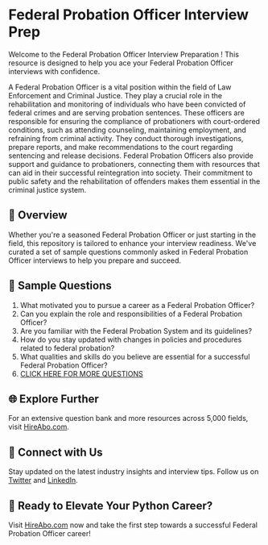 # Federal Probation Officer Interview Prep

Welcome to the Federal Probation Officer Interview Preparation ! This resource is designed to help you ace your Federal Probation Officer interviews with confidence.

A Federal Probation Officer is a vital position within the field of Law Enforcement and Criminal Justice. They play a crucial role in the rehabilitation and monitoring of individuals who have been convicted of federal crimes and are serving probation sentences. These officers are responsible for ensuring the compliance of probationers with court-ordered conditions, such as attending counseling, maintaining employment, and refraining from criminal activity. They conduct thorough investigations, prepare reports, and make recommendations to the court regarding sentencing and release decisions. Federal Probation Officers also provide support and guidance to probationers, connecting them with resources that can aid in their successful reintegration into society. Their commitment to public safety and the rehabilitation of offenders makes them essential in the criminal justice system.

## 🚀 Overview

Whether you're a seasoned Federal Probation Officer or just starting in the field, this repository is tailored to enhance your interview readiness. We've curated a set of sample questions commonly asked in Federal Probation Officer interviews to help you prepare and succeed.

## 📝 Sample Questions

1. What motivated you to pursue a career as a Federal Probation Officer?
2. Can you explain the role and responsibilities of a Federal Probation Officer?
3. Are you familiar with the Federal Probation System and its guidelines?
4. How do you stay updated with changes in policies and procedures related to federal probation?
5. What qualities and skills do you believe are essential for a successful Federal Probation Officer?
6. [CLICK HERE FOR MORE QUESTIONS](https://hireabo.com/job/9_3_41/Federal%20Probation%20Officer)

## 🌐 Explore Further

For an extensive question bank and more resources across 5,000 fields, visit [HireAbo.com](https://www.hireabo.com).

## 📱 Connect with Us

Stay updated on the latest industry insights and interview tips. Follow us on [Twitter](https://twitter.com/hireabo) and [LinkedIn](https://www.linkedin.com/in/hire-abo-3609972a8/).

## 🚀 Ready to Elevate Your Python Career?

Visit [HireAbo.com](https://www.hireabo.com) now and take the first step towards a successful Federal Probation Officer career!